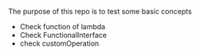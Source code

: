 The purpose of this repo is to test some basic concepts

- Check function of lambda
- Check FunctionalInterface
- check customOperation